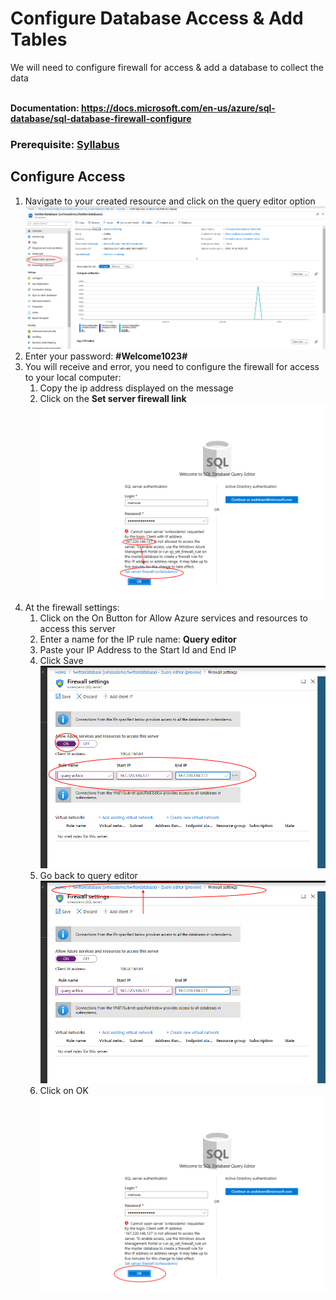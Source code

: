 # Configure Database Access & Add Tables

We will need to configure firewall for access & add a database to collect the data

<br>**Documentation: https://docs.microsoft.com/en-us/azure/sql-database/sql-database-firewall-configure**
### Prerequisite: [Syllabus](./readme.md)

## Configure Access

1. Navigate to your created resource and click on the query editor option
![Navigate to Resource](media/31-query-editor.png)
1. Enter your password: **#Welcome1023#**
1. You will receive and error, you need to configure the firewall for access to your local computer:
    1. Copy the ip address displayed on the message
    1. Click on the **Set server firewall link**
![Query Error](media/32-query-error.png)
1. At the firewall settings:
    1. Click on the On Button for Allow Azure services and resources to access this server
    1. Enter a name for the IP rule name: **Query editor**
    1. Paste your IP Address to the Start Id and End IP
    1. Click Save    
    ![Firewall settings](media/33-firewall-settings.png)
    1. Go back to query editor
    ![Go Back to Query Editor](media/34-firewall-settings-goback.png)
    1. Click on OK    
    ![Try Again](media/35-query-editor-tryagain.png)
